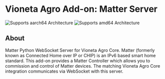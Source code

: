# Vioneta Agro Add-on: Matter Server

![Supports aarch64 Architecture][aarch64-shield]
![Supports amd64 Architecture][amd64-shield]

## About

Matter Python WebSocket Server for Vioneta Agro Core. Matter (formerly
known as Connected Home over IP or CHIP) is an IPv6 based smart home
standard. This add-on provides a Matter Controller which allows you to
commission and control of Matter devices. The matching Vioneta Agro Core
integration communicates via WebSocket with this server.

[aarch64-shield]: https://img.shields.io/badge/aarch64-yes-green.svg
[amd64-shield]: https://img.shields.io/badge/amd64-yes-green.svg
